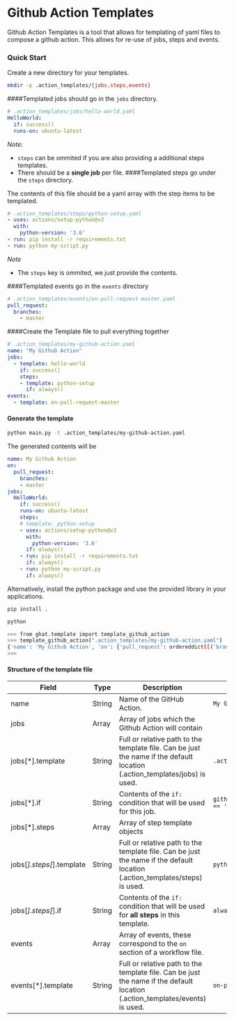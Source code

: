 # Github Action Templates

Github Action Templates is a tool that allows for templating of yaml files to compose a github action.
This allows for re-use of jobs, steps and events.


### Quick Start

Create a new directory for your templates.

```bash
mkdir -p .action_templates/{jobs,steps,events}
```

####Templated jobs should go in the `jobs` directory.

```yaml
# .action_templates/jobs/hello-world.yaml
HelloWorld:
  if: success()
  runs-on: ubuntu-latest
```

*Note*: 
* `steps` can be ommited if you are also providing a additional steps templates.
* There should be a **single job** per file.
####Templated steps go under the `steps` directory.

The contents of this file should be a yaml array with the step items to be templated.

```yaml
# .action_templates/steps/python-setup.yaml
- uses: actions/setup-python@v2
  with:
    python-version: '3.6'
- run: pip install -r requirements.txt
- run: python my-script.py
```

*Note* 
  * The `steps` key is ommited, we just provide the contents.

####Templated events go in the `events` directory

```yaml
# .action_templates/events/on-pull-request-master.yaml
pull_request:
  branches:
    - master
```

####Create the Template file to pull everything together

```yaml
# .action_templates/my-github-action.yaml
name: "My Github Action"
jobs:
  - template: hello-world
    if: success()
    steps:
    - template: python-setup
      if: always()
events:
  - template: on-pull-request-master
```


#### Generate the template

```bash
python main.py -t .action_templates/my-github-action.yaml
```


The generated contents will be

```yaml
name: My Github Action
on:
  pull_request:
    branches:
    - master
jobs:
  HelloWorld:
    if: success()
    runs-on: ubuntu-latest
    steps:
    # template: python-setup
    - uses: actions/setup-python@v2
      with:
        python-version: '3.6'
      if: always()
    - run: pip install -r requirements.txt
      if: always()
    - run: python my-script.py
      if: always()
```

Alternatively, install the python package and use the provided library in your applications.

```bash
pip install .

python

>>> from ghat.template import template_github_action
>>> template_github_action(".action_templates/my-github-action.yaml")
{'name': 'My Github Action', 'on': {'pull_request': ordereddict([('branches', ['master'])])}, 'jobs': {'HelloWorld': ordereddict([('if', 'success()'), ('runs-on', 'ubuntu-latest'), ('steps', [ordereddict([('uses', 'actions/setup-python@v2'), ('with', ordereddict([('python-version', '3.6')])), ('if', 'always()')]), ordereddict([('run', 'pip install -r requirements.txt'), ('if', 'always()')]), ordereddict([('run', 'python my-script.py'), ('if', 'always()')])])])}}
>>>
```


#### Structure of the template file

   | Field | Type| Description |  Sample Value |
   |----|----|----|---|
   | name | String | Name of the GitHub Action. | `My Github Action` |
   | jobs | Array |Array of jobs which the Github Action will contain |
   | jobs[*].template |String| Full or relative path to the template file. Can be just the name if the default location (.action_templates/jobs) is used. | `.action_templates/jobs/hello-world.yaml` |
   | jobs[*].if |String| Contents of the `if:` condition that will be used for this job. | `github.event.pull_request.head.repo.full_name == '<some-value>'`|
   | jobs[*].steps |Array| Array of step template objects |||
   | jobs[*].steps[*].template |String| Full or relative path to the template file. Can be just the name if the default location (.action_templates/steps) is used.| `python-setup`|
   | jobs[*].steps[*].if |String|  Contents of the `if:` condition that will be used for **all steps** in this template. | `always()`|
   | events |Array| Array of events, these correspond to the `on` section of a workflow file. | 
   | events[*].template |String| Full or relative path to the template file. Can be just the name if the default location (.action_templates/events) is used.| `on-pull-request-master` | 
